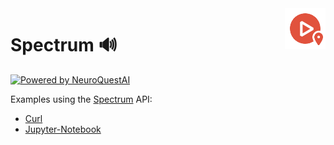 <img src="https://raw.githubusercontent.com/NeuroQuestAi/neuroquestai.github.io/main/brand/products/spectrum/spectrum-128.png" align="right" width="65" height="65"/>

# Spectrum 🔊

[![Powered by NeuroQuestAI](https://img.shields.io/badge/powered%20by-NeuroQuestAI-orange.svg?style=flat&colorA=E1523D&colorB=007D8A)](
https://neuroquest.ai)

Examples using the [Spectrum](https://docs.neuroquest.ai/spectrum/) API:

  - [Curl](curl)
  - [Jupyter-Notebook](notebooks)

